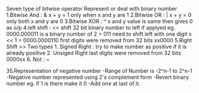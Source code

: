 Seven type of bitwise operator 
Represent or deal with binary number
1.Bitwise And : &
x + y = 1 only when x and y are 1
2.Bitwise OR : |
x + y = 0 only both x and y are 0
3.Bitwise XOR : ^
x and y value is same then gives 0 as o/p
4.left shift : << shift 32 bit binary number to left if applyed
        eg. 0000.000011
        is a binary number of 2 = 011
        need to shift  left with one digit
        x << 1 = 0000.0000110
        first digits were removed from 32 bits
        xx0000
5.Right Shift >>
        Two types
        1. Signed Right :
            try to make number as positive if it is already positive
        2. Unsiged Right
        last digits were removed from 32 bits
        0000xx
6. Not : ~

35.Representation of negative number
-Range of Number is -2^n-1 to 2^n-1
-Negative number represented using 2's complement form
        -Revert binary number eg. if 1 is there make it 0
        -Add one at last of it.
